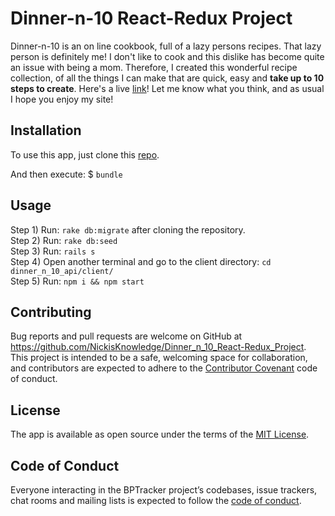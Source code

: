 
# Dinner-n-10 React-Redux Project
Dinner-n-10 is an on line cookbook, full of a lazy persons recipes. That lazy person is definitely me! I don't like to cook and this dislike has become quite an issue with being a mom. Therefore, I created this wonderful recipe collection, of all the things I can make that are quick, easy and **take up to 10 steps to create**. Here's a live [link](https://dinner-n-10-client.herokuapp.com/)! Let me know what you think, and as usual I hope you enjoy my site!

## Installation

To use this app, just clone this [repo](https://github.com/NickisKnowledge/Dinner_n_10_React-Redux_Project).

And then execute:
  $ `bundle`

## Usage

Step 1) Run: `rake db:migrate` after cloning the repository. <br />
Step 2) Run: `rake db:seed` <br />
Step 3) Run: `rails s` <br />
Step 4) Open another terminal and go to the client directory: `cd dinner_n_10_api/client/` <br />
Step 5) Run: `npm i && npm start`

## Contributing

Bug reports and pull requests are welcome on GitHub at https://github.com/NickisKnowledge/Dinner_n_10_React-Redux_Project. This project is intended to be a safe, welcoming space for collaboration, and contributors are expected to adhere to the [Contributor Covenant](http://contributor-covenant.org) code of conduct.

## License

The app is available as open source under the terms of the [MIT License](http://opensource.org/licenses/MIT).

## Code of Conduct

Everyone interacting in the BPTracker project’s codebases, issue trackers, chat rooms and mailing lists is expected to follow the [code of conduct](https://github.com/[USERNAME]/bptraker/blob/master/CODE_OF_CONDUCT.md).
